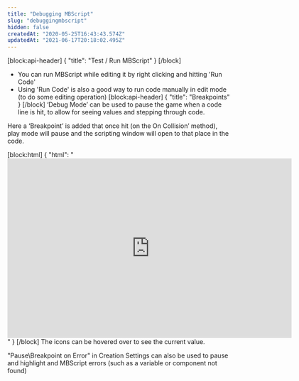 ```yaml
---
title: "Debugging MBScript"
slug: "debuggingmbscript"
hidden: false
createdAt: "2020-05-25T16:43:43.574Z"
updatedAt: "2021-06-17T20:18:02.495Z"
---
```

[block:api-header]
{
  "title": "Test / Run MBScript"
}
[/block]
* You can run MBScript while editing it by right clicking and hitting 'Run Code'
* Using 'Run Code' is also a good way to run code manually in edit mode (to do some editing operation)
[block:api-header]
{
  "title": "Breakpoints"
}
[/block]
‘Debug Mode’ can be used to pause the game when a code line is hit, to allow for seeing values and stepping through code.

Here a ‘Breakpoint’ is added that once hit (on the On Collision’ method), play mode will pause and the scripting window will open to that place in the code.


[block:html]
{
  "html": "<iframe src='https://gfycat.com/ifr/questionableillustriousamericanmarten' frameborder='0' scrolling='no' allowfullscreen width='640' height='404'></iframe>"
}
[/block]
The icons can be hovered over to see the current value.

"Pause\Breakpoint on Error" in Creation Settings can also be used to pause and highlight and MBScript errors (such as a variable or component not found)